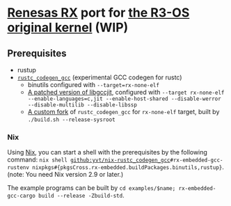 # [Renesas RX][3] port for [the R3-OS original kernel][1] (WIP)

## Prerequisites

- rustup
- [`rustc_codegen_gcc`](https://github.com/rust-lang/rustc_codegen_gcc) (experimental GCC codegen for rustc)
    - binutils configured with `--target=rx-none-elf`
    - [A patched version of libgccjit](https://github.com/rust-lang/rustc_codegen_gcc/blob/14c33f592ae9ecd65c5f7f2436350e8489972a60/Readme.md#building), configured with `--target rx-none-elf --enable-languages=c,jit --enable-host-shared --disable-werror --disable-multilib --disable-libssp`
    - [A custom fork](https://github.com/yvt/rustc_codegen_gcc/tree/rx/v8) of `rustc_codegen_gcc` for `rx-none-elf` target, built by `./build.sh --release-sysroot`

### Nix

Using [Nix][5], you can start a shell with the prerequisites by the following command: `nix shell `[`github:yvt/nix-rustc_codegen_gcc`][4]`#rx-embedded-gcc-rustenv nixpkgs#{pkgsCross.rx-embedded.buildPackages.binutils,rustup}`. (note: You need Nix version 2.9 or later.)

The example programs can be built by `cd examples/$name; rx-embedded-gcc-cargo build --release -Zbuild-std`.

[1]: https://crates.io/crates/r3_kernel
[2]: https://github.com/rust-lang/rustc_codegen_gcc
[3]: https://en.wikipedia.org/w/index.php?title=RX_microcontroller_family
[4]: https://github.com/yvt/nix-rustc_codegen_gcc
[5]: https://nixos.org/

